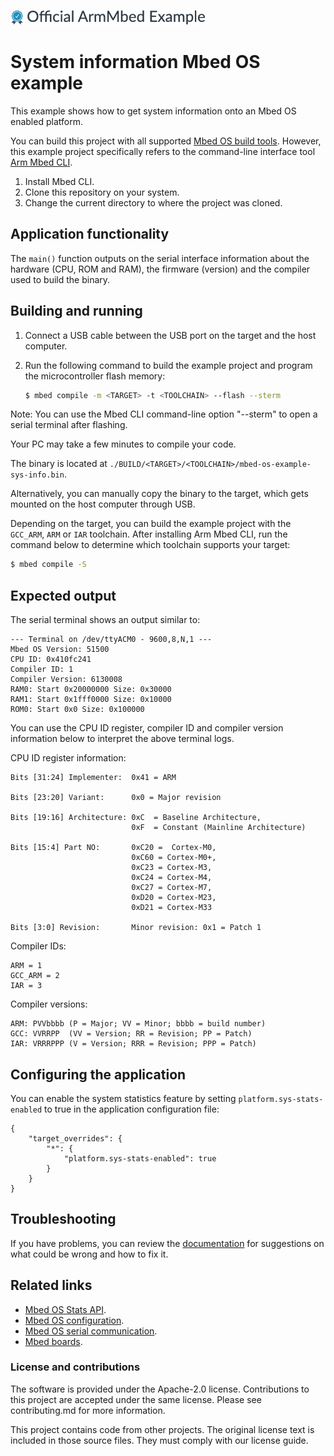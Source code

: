 ![](./resources/official_armmbed_example_badge.png)
# System information Mbed OS example

This example shows how to get system information onto an Mbed OS enabled platform.

You can build this project with all supported [Mbed OS build tools](https://os.mbed.com/docs/mbed-os/latest/tools/index.html). However, this example project specifically refers to the command-line interface tool [Arm Mbed CLI](https://github.com/ARMmbed/mbed-cli#installing-mbed-cli).

1. Install Mbed CLI.
1. Clone this repository on your system.
1. Change the current directory to where the project was cloned.

## Application functionality

The `main()` function outputs on the serial interface information about the hardware (CPU, ROM and RAM), the firmware (version) and the compiler used to build the binary.

## Building and running

1. Connect a USB cable between the USB port on the target and the host computer.
1. Run the following command to build the example project and program the microcontroller flash memory:

   ```bash
   $ mbed compile -m <TARGET> -t <TOOLCHAIN> --flash --sterm
   ```
   
Note: You can use the Mbed CLI command-line option "--sterm" to open a serial terminal after flashing.

Your PC may take a few minutes to compile your code.

The binary is located at `./BUILD/<TARGET>/<TOOLCHAIN>/mbed-os-example-sys-info.bin`.

Alternatively, you can manually copy the binary to the target, which gets mounted on the host computer through USB.

Depending on the target, you can build the example project with the `GCC_ARM`, `ARM` or `IAR` toolchain. After installing Arm Mbed CLI, run the command below to determine which toolchain supports your target:

```bash
$ mbed compile -S
```

## Expected output 

The serial terminal shows an output similar to: 

``` 
--- Terminal on /dev/ttyACM0 - 9600,8,N,1 ---
Mbed OS Version: 51500 
CPU ID: 0x410fc241 
Compiler ID: 1 
Compiler Version: 6130008 
RAM0: Start 0x20000000 Size: 0x30000 
RAM1: Start 0x1fff0000 Size: 0x10000 
ROM0: Start 0x0 Size: 0x100000 
``` 

You can use the CPU ID register, compiler ID and compiler version information below to interpret the above terminal logs.

CPU ID register information:

```
Bits [31:24] Implementer:  0x41 = ARM

Bits [23:20] Variant:      0x0 = Major revision

Bits [19:16] Architecture: 0xC  = Baseline Architecture,
                           0xF  = Constant (Mainline Architecture)

Bits [15:4] Part NO:       0xC20 =  Cortex-M0,
                           0xC60 = Cortex-M0+,
                           0xC23 = Cortex-M3,
                           0xC24 = Cortex-M4,
                           0xC27 = Cortex-M7,
                           0xD20 = Cortex-M23,
                           0xD21 = Cortex-M33

Bits [3:0] Revision:       Minor revision: 0x1 = Patch 1
```

Compiler IDs:

```
ARM = 1
GCC_ARM = 2
IAR = 3
```

Compiler versions:

```
ARM: PVVbbbb (P = Major; VV = Minor; bbbb = build number)
GCC: VVRRPP  (VV = Version; RR = Revision; PP = Patch)
IAR: VRRRPPP (V = Version; RRR = Revision; PPP = Patch)
```

## Configuring the application

You can enable the system statistics feature by setting `platform.sys-stats-enabled` to true in the application configuration file:

```
{
    "target_overrides": {
        "*": {            
            "platform.sys-stats-enabled": true            
        }
    }
}
```

## Troubleshooting 

If you have problems, you can review the [documentation](https://os.mbed.com/docs/latest/tutorials/debugging.html) for suggestions on what could be wrong and how to fix it. 

## Related links 

* [Mbed OS Stats API](https://os.mbed.com/docs/latest/apis/mbed-statistics.html). 
* [Mbed OS configuration](https://os.mbed.com/docs/latest/reference/configuration.html). 
* [Mbed OS serial communication](https://os.mbed.com/docs/latest/tutorials/serial-communication.html). 
* [Mbed boards](https://os.mbed.com/platforms/).

### License and contributions

The software is provided under the Apache-2.0 license. Contributions to this project are accepted under the same license. Please see contributing.md for more information.

This project contains code from other projects. The original license text is included in those source files. They must comply with our license guide.
